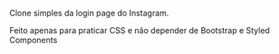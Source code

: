 Clone simples da login page do Instagram.

Feito apenas para praticar CSS e não depender de Bootstrap e Styled Components
